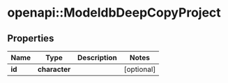 # openapi::ModeldbDeepCopyProject


## Properties
Name | Type | Description | Notes
------------ | ------------- | ------------- | -------------
**id** | **character** |  | [optional] 


